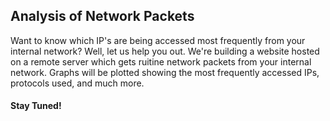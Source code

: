 <h2>Analysis of Network Packets</h2>

Want to know which IP's are being accessed most frequently from your internal network? Well, let us help you out.
We're building a website hosted on a remote server which gets ruitine network packets from your internal network.
Graphs will be plotted showing the most frequently accessed IPs, protocols used, and much more.

<h4>Stay Tuned!</h4>
